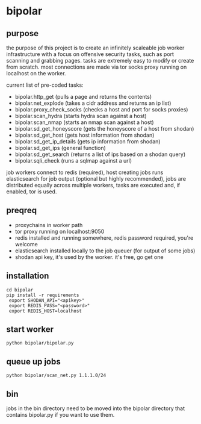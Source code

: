 # bipolar
## purpose
the purpose of this project is to create an infinitely scaleable job worker infrastructure with a focus on offensive security tasks, such as port scanning and grabbing pages. tasks are extremely easy to modify or create from scratch. most connections are made via tor socks proxy running on localhost on the worker.

current list of pre-coded tasks:

* bipolar.http_get (pulls a page and returns the contents)
* bipolar.net_explode (takes a cidr address and returns an ip list)
* bipolar.proxy_check_socks (checks a host and port for socks proxies)
* bipolar.scan_hydra (starts hydra scan against a host)
* bipolar.scan_nmap (starts an nmap scan against a host)
* bipolar.sd_get_honeyscore (gets the honeyscore of a host from shodan)
* bipolar.sd_get_host (gets host information from shodan)
* bipolar.sd_get_ip_details (gets ip information from shodan)
* bipolar.sd_get_ips (general function)
* bipolar.sd_get_search (returns a list of ips based on a shodan query)
* bipolar.sqli_check (runs a sqlmap against a url)

job workers connect to redis (required), host creating jobs runs elasticsearch for job output (optional but highly recommended), jobs are distributed equally across multiple workers, tasks are executed and, if enabled, tor is used.
## preqreq
* proxychains in worker path
* tor proxy running on localhost:9050
* redis installed and running somewhere, redis password required, you're welcome
* elasticsearch installed locally to the job queuer (for output of some jobs)
* shodan api key, it's used by the worker.  it's free, go get one
## installation
```git clone https://github.com/cleverhandle1/bipolar.git
cd bipolar
pip install -r requirements
 export SHODAN_API="<apikey>"
 export REDIS_PASS="<password>"
 export REDIS_HOST=localhost
```

## start worker
```python bipolar/bipolar.py```

## queue up jobs
```python bipolar/scan_net.py 1.1.1.0/24```

## bin
jobs in the bin directory need to be moved into the bipolar directory that contains bipolar.py if you want to use them.
